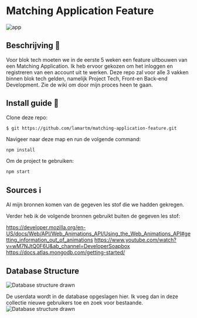 # Matching Application Feature

![app](https://i.postimg.cc/VLV0r2p0/game-cu.png)


## Beschrijving 📖
Voor blok tech moeten we in de eerste 5 weken een feature uitbouwen van een Matching Application. Ik heb ervoor gekozen om het inloggen en registreren van een account uit te werken. Deze repo zal voor alle 3 vakken binnen blok tech gelden, namelijk Project Tech, Front-en Back-end Development. Zie de wiki om door mijn proces heen te gaan.

## Install guide 🚀
Clone deze repo:

```$ git https://github.com/lamartm/matching-application-feature.git```

Navigeer naar deze map en run de volgende command:

``` npm install ```

Om de project te gebruiken:

``` npm start ```

## Sources ℹ️
Al mijn bronnen komen van de gegeven les stof die we hadden gekregen.

Verder heb ik de volgende bronnen gebruikt buiten de gegeven les stof:

https://developer.mozilla.org/en-US/docs/Web/API/Web_Animations_API/Using_the_Web_Animations_API#getting_information_out_of_animations
https://www.youtube.com/watch?v=wM7NJtQ0F6U&ab_channel=DeveloperSoapbox
https://docs.atlas.mongodb.com/getting-started/

## Database Structure

![Database structure drawn](https://i.ibb.co/vL8SzrL/Database-structure.png)

De userdata wordt in de database opgeslagen hier. Ik voeg dan in deze collectie nieuwe gebruikers toe en zoek voor bestaande.
![Database structure drawn](https://i.ibb.co/rFFQK28/database-atlas.png)
